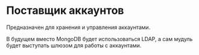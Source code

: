 # Поставщик аккаунтов

Предназначен для хранения и управления аккаунтами. 

В будущем вместо MongoDB будет использоваться LDAP, а сам мудуль будет выступать шлюзом для работы с аккаунтами.
